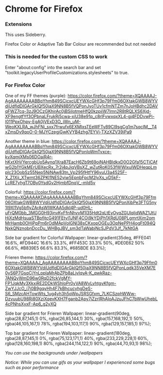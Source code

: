 # Chrome for Firefox

### Extensions
This uses Sideberry.

Firefox Color or Adaptive Tab Bar Colour are recommended but not needed

### This is needed for the custom CSS to work
Enter "about:config" into the search bar and set "toolkit.legacyUserProfileCustomizations.stylesheets" to true.

### For Firefox Color
One of my FF themes (purple): https://color.firefox.com/?theme=XQAAAAJ-AgAAAAAAAABBqYhm849SCicxcUEYWXcGHf3p79Ffm06OXtakGWB8WYVdiUdfldDIGArGklQf50jaX9NN8B5fVQPonJyoTUv1cfmNTZm7nJoHBdhc2DAVqFWZ7cq-3zJ9OCzGKhirAc0jBSiIotmeHfQ0kzpiiW7Imn2R8tRQLXS6Xjd-XF9engtfYf3OPbnaLFrukRj5cwa-xiU38e91p_c8rlFvwxqxXL4-gj4FDDvwPi-l011PpxOhpy-EgA0jVExD3O_jWn_uM-WeoKXLRA_wJhFNj_sxx7frwufx6EXMIxsTEeWFTy89Cl9sgCg1m7sqcIM__T4xZmsDv9qoO-0-MJYCzegjGwKVYB4zhg7EYVj-TXzXZV39iPa9

Another theme in blue: https://color.firefox.com/?theme=XQAAAAJ-AgAAAAAAAABBqYhm849SCicxcUEYWXcGHf3p79Ffm06OXtakGWB8WYVdiUdfldDIGArGklQf50jaX9NN8B5fVQPonIoWmTvxce-kvXqmjXMs06DOaiR4r-hKxtXhVYercgbUo5Aynq1Xra87EacH6Zb9t69ojNAHBIdkxD0O2Gfa15CTiCAfwG2b1YGkMErUBXecRx_7r2j4pJiqVBsXZ_wZutRoK053fWWIxuIWDHeqpLmplc23OobSz55Nep5NiNAw83tn_Vp295fHtfY96yuU3a4525F-X_Z1Xij_XTwmt36ZPKl1NE52yjw5EpnbFpcM2lyXs_yD5kF-LcRE7yhgT7OBy0YsdGv2HjmbfDnqV_-mId5v

Colorful: https://color.firefox.com/?theme=XQAAAAKDAgAAAAAAAABBqYhm849SCicxcUEYWXcGHf3p79Ffm06OXtakGWB8WYVdiUdfldDIGArGklQf50jaX9NN8B5fVQPonXibPe3FTG5ny1I9Xl1Vg5bflyZArAsWIWKAA5dkI4P-ud0HL-uFrQM0bb_3MGG0H93jnvKyFfnNhvvM1l35Hdt2qLtEyOyqZGUlqIidWAZ1JtUHiXzMdHsuaSTBpfjtcG491FEtyI1JNF4COj9kYDiPh1XRdU08PLgmrtXim2omMrHamb0OHjPpPm6rOdMApVoIGNl38sCKxopOGEu3OpNePPH4ogFt094QNxkQNznobnDccDu_WHBgJBV_sm3dTaWabjNcSJPdV3Jf_7kNtGA

Side bar gradient for Colorful Wallpaper: linear-gradient(35deg, #FFE041 16.6%, #FD944C 16.6% 33.3%, #FF453C 33.3% 50%, #DE0E62 50% 66.6%, #B839E5 66.6% 83.3%, #685BDE 83.3%);

Frieren theme: https://color.firefox.com/?theme=XQAAAAJ_AgAAAAAAAABBqYhm849SCicxcUEYWXcGHf3p79Ffm06OXtakGWB8WYVdiUdfldDIGArGklQf50jaX9NN8B5fVQPonLqdk35VeXM7E0yS6P7GsqCjYnLpplaMrAbZPb8aLjvIqyA-K_qwkRaz-7ANQyWmD96w0RqD2fckVgMY-FP1JqkMy3XkxiRE2DDkWShloPr0yVA8WvLvhtgvKfgm-ZwYJJcO_i7j0B9gqyHh4F7kBhcucyhgDeS-S6_SMzcAHTowWts_1ug4yh3h5qWpJSRSGfxm_7LKCSzphWWw-DzvuubU98Ri80XziXqevKXH7Fganb2Apy7iZzrIRhAloAJzuJFhC7bWwUhebL4cPNhsXyxF-Ap6_g2yXQ

Side bar gradient for Frieren Wallpaper: linear-gradient(90deg, rgba(28,87,145,1) 0%, rgba(26,85,144,1) 30%, rgba(157,168,192,1) 50%, rgba(46,105,167,1) 78%, rgba(194,103,117,1) 90%, rgba(129,157,185,1) 97%);

Top bar gradient for Frieren Wallpaper: linear-gradient(180deg, rgba(28,87,145,1) 0%, rgba(75,123,171,1) 40%, rgba(233,229,228,1) 60%, rgba(128,160,198,1) 80%, rgba(244,114,122,1) 90%, rgba(44,70,93,1) 98%);

*You can use the backgrounds under /wallpapers*

*Notice: While you can use gifs as your wallpaper I experienced some bugs such as poor performance*
